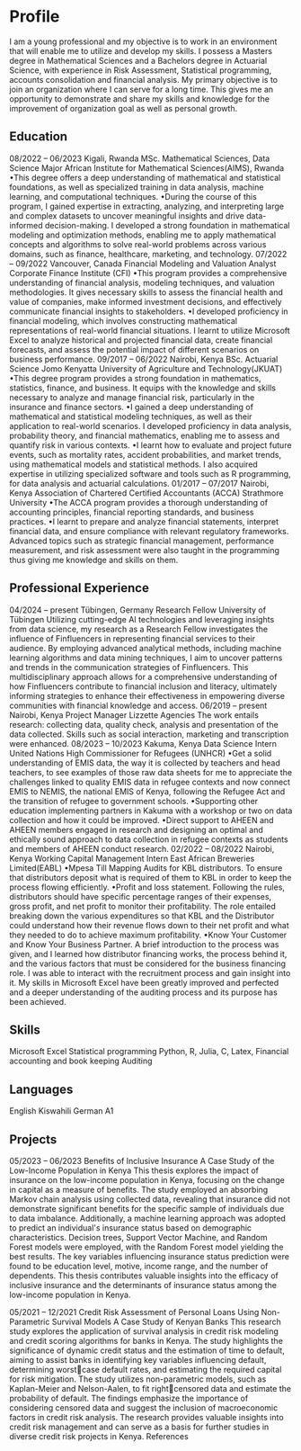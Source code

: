 # Profile

I am a young professional and my objective is to work in an environment that will enable me to utilize and
develop my skills. I possess a Masters degree in Mathematical Sciences and a Bachelors degree in Actuarial
Science, with experience in Risk Assessment, Statistical programming, accounts consolidation and financial
analysis. My primary objective is to join an organization where I can serve for a long time. This gives me an
opportunity to demonstrate and share my skills and knowledge for the improvement of organization goal as
well as personal growth.

## Education
08/2022 – 06/2023
Kigali, Rwanda
MSc. Mathematical Sciences, Data Science Major
African Institute for Mathematical Sciences(AIMS), Rwanda
•This degree offers a deep understanding of mathematical and statistical
foundations, as well as specialized training in data analysis, machine learning,
and computational techniques.
•During the course of this program, I gained expertise in extracting, analyzing, and
interpreting large and complex datasets to uncover meaningful insights and drive
data-informed decision-making. I developed a strong foundation in mathematical
modeling and optimization methods, enabling me to apply mathematical
concepts and algorithms to solve real-world problems across various domains,
such as finance, healthcare, marketing, and technology.
07/2022 – 09/2022
Vancouver, Canada
Financial Modeling and Valuation Analyst
Corporate Finance Institute (CFI)
•This program provides a comprehensive understanding of financial analysis,
modeling techniques, and valuation methodologies. It gives necessary skills to
assess the financial health and value of companies, make informed investment
decisions, and effectively communicate financial insights to stakeholders.
•I developed proficiency in financial modeling, which involves constructing
mathematical representations of real-world financial situations. I learnt to utilize
Microsoft Excel to analyze historical and projected financial data, create financial
forecasts, and assess the potential impact of different scenarios on business
performance.
09/2017 – 06/2022
Nairobi, Kenya
BSc. Actuarial Science
Jomo Kenyatta University of Agriculture and Technology(JKUAT)
•This degree program provides a strong foundation in mathematics, statistics,
finance, and business. It equips with the knowledge and skills necessary to
analyze and manage financial risk, particularly in the insurance and finance
sectors.
•I gained a deep understanding of mathematical and statistical modeling
techniques, as well as their application to real-world scenarios. I developed
proficiency in data analysis, probability theory, and financial mathematics,
enabling me to assess and quantify risk in various contexts.
•I learnt how to evaluate and project future events, such as mortality rates,
accident probabilities, and market trends, using mathematical models and
statistical methods. I also acquired expertise in utilizing specialized software and
tools such as R programming, for data analysis and actuarial calculations.
01/2017 – 07/2017
Nairobi, Kenya
Association of Chartered Certified Accountants (ACCA)
Strathmore University
•The ACCA program provides a thorough understanding of accounting principles,
financial reporting standards, and business practices.
•I learnt to prepare and analyze financial statements, interpret financial data, and
ensure compliance with relevant regulatory frameworks. Advanced topics such as
strategic financial management, performance measurement, and risk assessment
were also taught in the programming thus giving me knowledge and skills on
them.

## Professional Experience
04/2024 – present
Tübingen, Germany
Research Fellow
University of Tübingen
Utilizing cutting-edge AI technologies and leveraging insights from data science, my
research as a Research Fellow investigates the influence of Finfluencers in
representing financial services to their audience. By employing advanced analytical
methods, including machine learning algorithms and data mining techniques, I aim
to uncover patterns and trends in the communication strategies of Finfluencers.
This multidisciplinary approach allows for a comprehensive understanding of how
Finfluencers contribute to financial inclusion and literacy, ultimately informing
strategies to enhance their effectiveness in empowering diverse communities with
financial knowledge and access.
06/2019 – present
Nairobi, Kenya
Project Manager
Lizzette Agencies
The work entails research: collecting data, quality check, analysis and presentation
of the data collected.
Skills such as social interaction, marketing and transcription were enhanced.
08/2023 – 10/2023
Kakuma, Kenya
Data Science Intern
United Nations High Commissioner for Refugees (UNHCR)
•Get a solid understanding of EMIS data, the way it is collected by teachers and
head teachers, to see examples of those raw data sheets for me to appreciate the
challenges linked to quality EMIS data in refugee contexts and now connect EMIS
to NEMIS, the national EMIS of Kenya, following the Refugee Act and the transition
of refugee to government schools.
•Supporting other education implementing partners in Kakuma with a workshop
or two on data collection and how it could be improved.
•Direct support to AHEEN and AHEEN members engaged in research and designing
an optimal and ethically sound approach to data collection in refugee contexts as
students and members of AHEEN conduct research.
02/2022 – 08/2022
Nairobi, Kenya
Working Capital Management Intern
East African Breweries Limited(EABL)
•Mpesa Till Mapping Audits for KBL distributors. To ensure that distributors deposit
what is required of them to KBL in order to keep the process flowing efficiently.
•Profit and loss statement. Following the rules, distributors should have specific
percentage ranges of their expenses, gross profit, and net profit to monitor their
profitability. The role entailed breaking down the various expenditures so that
KBL and the Distributor could understand how their revenue flows down to their
net profit and what they needed to do to achieve maximum profitability.
•Know Your Customer and Know Your Business Partner. A brief introduction to the
process was given, and I learned how distributor financing works, the process
behind it, and the various factors that must be considered for the business
financing role. I was able to interact with the recruitment process and gain insight
into it.
My skills in Microsoft Excel have been greatly improved and perfected and a deeper
understanding of the auditing process and its purpose has been achieved.

## Skills
Microsoft Excel
Statistical programming
Python, R, Julia, C, Latex,
Financial accounting and book keeping
Auditing

## Languages
English 
Kiswahili 
German A1

## Projects
05/2023 – 06/2023 Benefits of Inclusive Insurance
A Case Study of the Low-Income Population in Kenya
This thesis explores the impact of insurance on the low-income population in
Kenya, focusing on the change in capital as a measure of benefits. The study
employed an absorbing Markov chain analysis using collected data, revealing that
insurance did not demonstrate significant benefits for the specific sample of
individuals due to data imbalance. Additionally, a machine learning approach was
adopted to predict an individual's insurance status based on demographic
characteristics. Decision trees, Support Vector Machine, and Random Forest models
were employed, with the Random Forest model yielding the best results. The key
variables influencing insurance status prediction were found to be education level,
motive, income range, and the number of dependents. This thesis contributes
valuable insights into the efficacy of inclusive insurance and the determinants of
insurance status among the low-income population in Kenya.

05/2021 – 12/2021 Credit Risk Assessment of Personal Loans Using Non-Parametric Survival
Models
A Case Study of Kenyan Banks
This research study explores the application of survival analysis in credit risk
modeling and credit scoring algorithms for banks in Kenya. The study highlights the
significance of dynamic credit status and the estimation of time to default, aiming
to assist banks in identifying key variables influencing default, determining worstcase default rates, and estimating the required capital for risk mitigation. The study
utilizes non-parametric models, such as Kaplan-Meier and Nelson-Aalen, to fit rightcensored data and estimate the probability of default. The findings emphasize the
importance of considering censored data and suggest the inclusion of
macroeconomic factors in credit risk analysis. The research provides valuable
insights into credit risk management and can serve as a basis for further studies in
diverse credit risk projects in Kenya.
References
